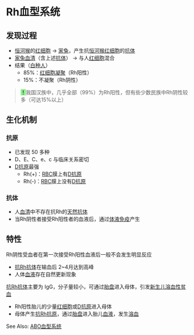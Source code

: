 # Rh血型系统

## 发现过程

- [恒河猴](恒河猴.md)的[红细胞](红细胞.md) -> [家兔](家兔.md)，产生抗[恒河猴](恒河猴.md)[红细胞](红细胞.md)的[抗体](抗体.md)
- [家兔](家兔.md)[血清](血清.md)（含上述[抗体](抗体.md)） -> 与人[红细胞](红细胞.md)混合
- 结果（[白种人](白种人.md)）
    - 85%：[红细胞凝聚](红细胞凝聚.md)（Rh阳性）
    - 15%：不凝聚（Rh阴性）

> <mark style="background-color:lightgreen;">！</mark>我国汉族中，几乎全部（99%）为Rh阳性，但有些少数民族中Rh阴性较多（可达15%以上）

## 生化机制

### 抗原

- 已发现 50 多种
- D、E、C、e、c 与临床关系密切
- [D抗原](D抗原.md)最强
    - Rh(+)：[RBC](RBC.md)膜上有[D抗原](D抗原.md)
    - Rh(-)：[RBC](RBC.md)膜上没有[D抗原](D抗原.md)

### 抗体

- 人[血清](血清.md)中不存在抗Rh的[天然抗体](天然抗体.md)
- 当Rh阴性者接受Rh阳性者的血液后，通过[体液免疫](体液免疫.md)产生

## 特性

Rh阴性受血者在第一次接受Rh阳性血液后一般不会发生明显反应
- [抗Rh抗体](抗Rh抗体.md)在输血后 2~4月达到高峰
- 人体[血液](血液.md)存在自然更新现象

[抗Rh抗体](抗Rh抗体.md)主要为 IgG，分子量较小，可通过[胎盘](胎盘.md)进入母体，引发[新生儿溶血性贫血](新生儿溶血性贫血.md)
- Rh阳性胎儿的少量[红细胞](红细胞.md)或[D抗原](D抗原.md)进入母体
- 母体产生[抗Rh抗原](抗Rh抗原.md)，通过[胎盘](胎盘.md)进入胎儿[血液](血液.md)，发生[溶血](溶血.md)

See Also: [ABO血型系统](ABO血型系统.md)
